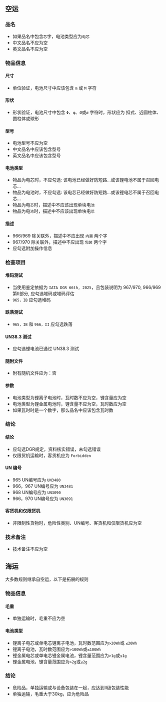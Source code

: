 ## 空运

### 品名

- 如果品名中包含`芯`字，电池类型应为`电芯`
- 中文品名不应为空
- 英文品名不应为空

### 物品信息

#### 尺寸

- 单位验证，电池尺寸中应该包含 `m` 或 `M` 字符

#### 形状

- 形状验证，电池尺寸中包含 `Φ`、`φ`、`Ø`或`ø` 字符时，形状应为 扣式、近圆柱体、圆柱体或球形

#### 型号

- 电池型号不应为空
- 中文品名中应该包含型号
- 英文品名中应该包含型号

#### 电池类型

- 物品为电芯时，不应勾选: 该电池已经做好防短路...或该锂电池不属于召回电芯...
- 物品为电池时，不应勾选: 该电芯已经做好防短路...或该锂电芯不属于召回电芯...
- 物品为电`芯`时，描述中不应该出现单块电`池`
- 物品为电`池`时，描述中不应该出现单块电`芯`

#### 描述

- 966/969 除关联外，描述中不应出现 `内置` 两个字
- 967/970 除关联外，描述中不应出现 `包装` 两个字
- 应勾选附加操作信息

### 检查项目

#### 堆码测试

- 当使用鉴定依据为 `IATA DGR 66th, 2025`，且包装说明为 967/970, 966/969 第II部分, 应勾选堆码或堆码评估
- `965，IB` 应勾选堆码

#### 跌落测试

- `965，IB` 和 `966，II` 应勾选跌落

#### UN38.3 测试

- 应勾选锂电池已通过 UN38.3 测试

#### 随附文件

- 附有随机文件应为：否

#### 参数

- 电池类型为锂离子电池时，瓦时数不应为空，锂含量应为空
- 电池类型为锂金属电池时，锂含量不应为空，瓦时数应为空
- 如果瓦时时是一个数字，那么品名中应该包含瓦时数

### 结论

#### 结论

- 应勾选DGR规定，资料核实错误，未勾选错误
- 仅限货机运输时，客货机应为 `Forbidden`

#### UN 编号

- 965 UN编号应为 `UN3480`
- 966，967 UN编号应为 `UN3481`
- 968 UN编号应为 `UN3090`
- 966，970 UN编号应为 `UN3091`

#### 客货机和仅限货机

- 非限制性货物时，危险性类别、UN编号、客货机和仅限货机应为空

### 技术备注

- 技术备注不应为空

## 海运

大多数规则继承自空运，以下是拓展的规则

### 物品信息

#### 毛重

- 单独运输时，毛重不应为空

#### 电池类型

- 锂离子电芯或单电芯锂离子电池，瓦时数范围应为`>20Wh`或 `≤20Wh`
- 锂离子电池，瓦时数范围应为`>100Wh`或`≤100Wh`
- 锂金属电芯或单电芯锂金属电池，锂含量范围应为`>1g`或`≤1g`
- 锂金属电池，锂含量范围应为`>2g`或`≤2g`

### 结论

- 危险品，单独运输或与设备包装在一起，应达到II级包装性能
- 单独运输，毛重大于30kg，应为危险品
